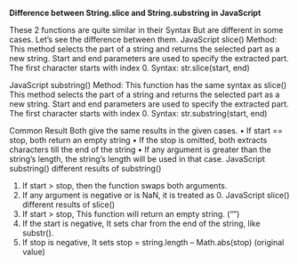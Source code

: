 **Difference between String.slice and String.substring in JavaScript**

These 2 functions are quite similar in their Syntax But are different in some cases. Let’s see the difference between them.
JavaScript slice() Method:
This method selects the part of a string and returns the selected part as a new string. Start and end parameters are used to specify the extracted part. The first character starts with index 0. 
Syntax:
str.slice(start, end)

JavaScript substring() Method:
This function has the same syntax as slice() This method selects the part of a string and returns the selected part as a new string. Start and end parameters are used to specify the extracted part. The first character starts with index 0. 
Syntax:
str.substring(start, end)

Common Result Both give the same results in the given cases.
•	If start == stop, both return an empty string
•	If the stop is omitted, both extracts characters till the end of the string
•	If any argument is greater than the string’s length, the string’s length will be used in that case.
JavaScript substring() different results of substring()
1.	If start > stop, then the function swaps both arguments.
2.	If any argument is negative or is NaN, it is treated as 0.
JavaScript slice() different results of slice()
1.	If start > stop, This function will return an empty string. (“”)
2.	If the start is negative, It sets char from the end of the string, like substr().
3.	If stop is negative, It sets stop = string.length – Math.abs(stop) (original value)

